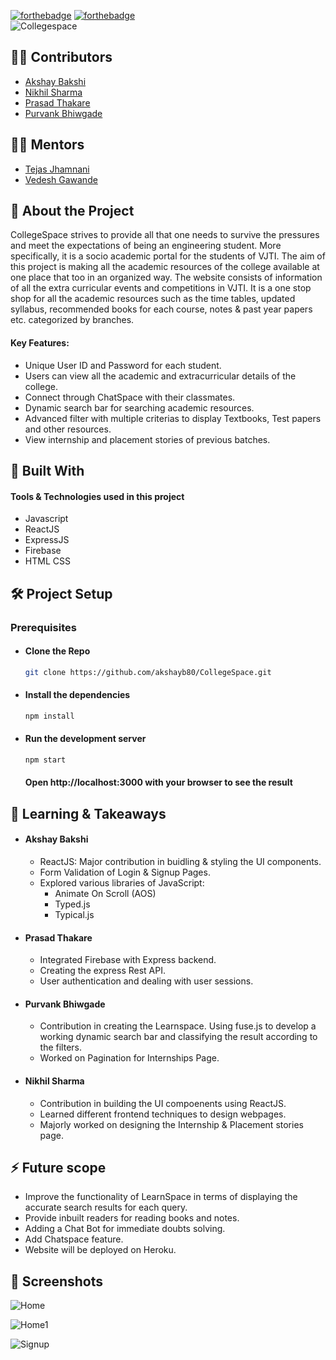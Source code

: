 [![forthebadge](https://forthebadge.com/images/badges/made-with-javascript.svg)](http://forthebadge.com)
[![forthebadge](https://forthebadge.com/images/badges/built-with-love.svg)](http://forthebadge.com) <br>
![Collegespace](https://user-images.githubusercontent.com/64036185/119158540-ee7b5e80-ba73-11eb-97d2-6f657c3207a7.jpg)

## :man_technologist: Contributors

- [Akshay Bakshi](https://github.com/akshayb80)
- [Nikhil Sharma](https://github.com/nikhilgwl)
- [Prasad Thakare](https://github.com/sans2801)
- [Purvank Bhiwgade](https://github.com/purvankbhiwgade)

## :man_teacher: Mentors

- [Tejas Jhamnani](https://github.com/Tejas2909)
- [Vedesh Gawande](https://github.com/vedesh95)

## :page_with_curl: About the Project

CollegeSpace strives to provide all that one needs to survive the pressures and meet the expectations of being an engineering student.
More specifically, it is a socio academic portal for the students of VJTI. The aim of this project is making all the academic resources of the college available at one place that too in an organized way.
The website consists of information of all the extra curricular events and competitions in VJTI.
It is a one stop shop for all the academic resources such as the time tables, updated syllabus, recommended books for each course, notes & past year papers etc. categorized by branches.

#### Key Features:

- Unique User ID and Password for each student.
- Users can view all the academic and extracurricular details of the college.
- Connect through ChatSpace with their classmates.
- Dynamic search bar for searching academic resources.
- Advanced filter with multiple criterias to display Textbooks, Test papers and other resources.
- View internship and placement stories of previous batches.

## :robot: Built With

#### Tools & Technologies used in this project

- Javascript
- ReactJS
- ExpressJS
- Firebase
- HTML CSS

## :hammer_and_wrench: Project Setup

### Prerequisites

- #### Clone the Repo

  ```sh
  git clone https://github.com/akshayb80/CollegeSpace.git
  ```

- #### Install the dependencies

  ```sh
  npm install
  ```

- #### Run the development server

  ```sh
  npm start
  ```

  #### Open http://localhost:3000 with your browser to see the result

## :memo: Learning & Takeaways

- #### Akshay Bakshi
  - ReactJS: Major contribution in buidling & styling the UI components.
  - Form Validation of Login & Signup Pages.
  - Explored various libraries of JavaScript:
    - Animate On Scroll (AOS)
    - Typed.js
    - Typical.js
- #### Prasad Thakare
  - Integrated Firebase with Express backend.
  - Creating the express Rest API.
  - User authentication and dealing with user sessions.
- #### Purvank Bhiwgade
  - Contribution in creating the Learnspace. Using fuse.js to develop a working dynamic search bar and classifying the result according to the filters.
  - Worked on Pagination for Internships Page.
- #### Nikhil Sharma
  - Contribution in building the UI compoenents using ReactJS.
  - Learned different frontend techniques to design webpages.
  - Majorly worked on designing the Internship & Placement stories page.

## :zap: Future scope

- Improve the functionality of LearnSpace in terms of displaying the accurate search results for each query.
- Provide inbuilt readers for reading books and notes.
- Adding a Chat Bot for immediate doubts solving.
- Add Chatspace feature.
- Website will be deployed on Heroku.

## :city_sunset: Screenshots

![Home](https://user-images.githubusercontent.com/64036185/119172110-1de59780-ba83-11eb-9f58-03a2121cf337.png)

![Home1](https://user-images.githubusercontent.com/64036185/119174034-b4b35380-ba85-11eb-9856-4b6fbc49fead.png)

![Signup](https://user-images.githubusercontent.com/64036185/119175549-95b5c100-ba87-11eb-93b9-bc52b9d9c410.png)
